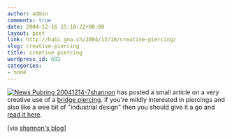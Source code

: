 ```yaml
---
author: admin
comments: true
date: 2004-12-16 15:10:22+00:00
layout: post
link: http://habi.gna.ch/2004/12/16/creative-piercing/
slug: creative-piercing
title: creative piercing
wordpress_id: 692
categories:
- none
---
```



[![ News Pubring 20041214-7](http://habi.gna.ch/blog/images/_news_pubring_20041214-7-tm.jpg)](http://habi.gna.ch/blog/images/_news_pubring_20041214-7.jpg)[shannon](http://iam.bmezine.com/?glider) has posted a small article on a very creative use of a [bridge piercing](http://encyc.bmezine.com/?Bridge). if you're mildly interested in piercings and also like a wee bit of "industrial design" then you should give it a go and [read it here](http://www.bmezine.com/news/pubring/20041214.html).



[via [shannon's blog](http://iam.bmezine.com/iams.exe?cmd=find&username=glider&datematch=200412160059)]

